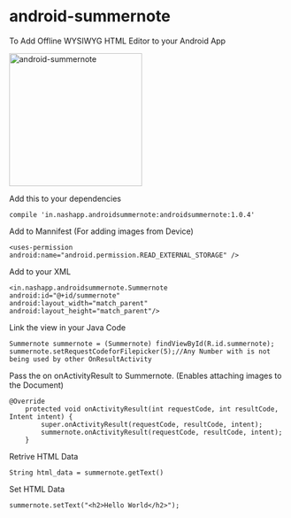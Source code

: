 # android-summernote
To Add Offline WYSIWYG HTML Editor to your Android App

<img src="http://ultraimg.com/images/android-summernote.png" alt="android-summernote" width="240" height="">

Add this to your dependencies

```
compile 'in.nashapp.androidsummernote:androidsummernote:1.0.4'
```

Add to Mannifest (For adding images from Device)
```
<uses-permission android:name="android.permission.READ_EXTERNAL_STORAGE" />
```

Add to your XML 
```
<in.nashapp.androidsummernote.Summernote
android:id="@+id/summernote"
android:layout_width="match_parent"
android:layout_height="match_parent"/>
```

Link the view in your Java Code
```
Summernote summernote = (Summernote) findViewById(R.id.summernote);
summernote.setRequestCodeforFilepicker(5);//Any Number with is not being used by other OnResultActivity
```

Pass the on onActivityResult to Summernote. (Enables attaching images to the Document)
```
@Override
    protected void onActivityResult(int requestCode, int resultCode, Intent intent) {
        super.onActivityResult(requestCode, resultCode, intent);
        summernote.onActivityResult(requestCode, resultCode, intent);
    }
```

Retrive HTML Data
```
String html_data = summernote.getText()
```

Set HTML Data
```
summernote.setText("<h2>Hello World</h2>");
```
